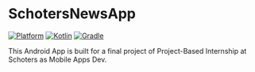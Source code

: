 # SchotersNewsApp

[![Platform](https://img.shields.io/badge/platform-Android-green.svg)](http://developer.android.com/index.html) [![Kotlin](https://img.shields.io/badge/kotlin-1.6.21-blue.svg)](http://kotlinlang.org) [![Gradle](https://img.shields.io/badge/gradle-7.3.3-%2366DCB8.svg)](https://developer.android.com/studio/releases/gradle-plugin)

This Android App is built for a final project of Project-Based Internship at Schoters as Mobile Apps Dev.